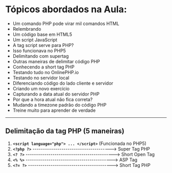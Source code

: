 # Tópicos abordados na Aula:

- Um comando PHP pode virar mil comandos HTML
- Relembrando
- Um código base em HTML5
- Um script JavaScript
- A tag script serve para PHP?
- Isso funcionava no PHP5
- Delimitando com supertag
- Outras maneiras de delimitar código PHP
- Conhecendo a short tag PHP
- Testando tudo no OnlinePHP.io
- Testando no servidor local
- Diferenciando código do lado cliente e servidor
- Criando um novo exercício
- Capturando a data atual do servidor PHP
- Por que a hora atual não fica correta?
- Mudando a timezone padrão do código PHP
- Treine muito para aprender de verdade
---
## Delimitação da tag PHP (5 maneiras)
1. **``` <script language="php"> ... </script> ```** (Funcionada no PHP5)
2. **```<?php ?>```** --------------------------------------> Super Tag PHP
3. **```<? ?>```** -------------------------------------------> Short Open Tag
4. **```<% %>```** ------------------------------------------> ASP Tag
5. **```<?= ?>```** -----------------------------------------> Short Tag PHP 